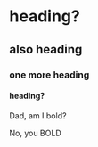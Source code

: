 # heading?  
## also heading  
### one more heading  
#### heading?  

Dad, am I bold?  
  
No, you BOLD